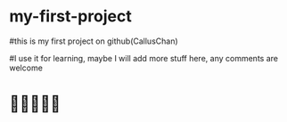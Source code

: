 # my-first-project
#this is my first project on github(CallusChan)

#I use it for learning, maybe I will add more stuff here, any comments are welcome

# 💃💃💃💃🥇
